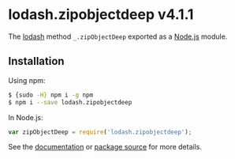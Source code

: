 # lodash.zipobjectdeep v4.1.1

The [lodash](https://lodash.com/) method `_.zipObjectDeep` exported as a [Node.js](https://nodejs.org/) module.

## Installation

Using npm:
```bash
$ {sudo -H} npm i -g npm
$ npm i --save lodash.zipobjectdeep
```

In Node.js:
```js
var zipObjectDeep = require('lodash.zipobjectdeep');
```

See the [documentation](https://lodash.com/docs#zipObjectDeep) or [package source](https://github.com/lodash/lodash/blob/4.1.1-npm-packages/lodash.zipobjectdeep) for more details.
